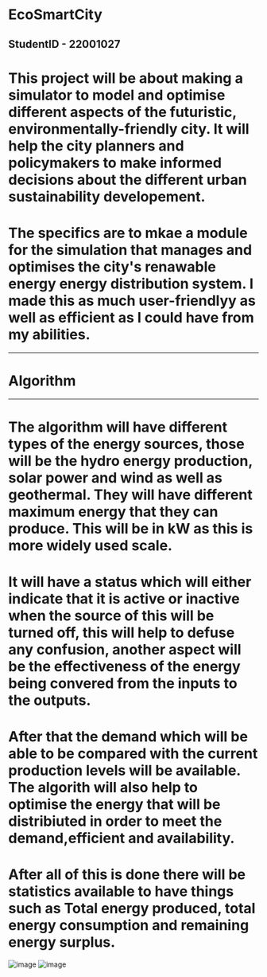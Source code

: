 # EcoSmartCity
StudentID - 22001027
-------------------
# This project will be about making a simulator to model and optimise different aspects of the futuristic, environmentally-friendly city. It will help the city planners and policymakers to make informed decisions about the different urban sustainability developement.
# The specifics are to mkae a module for the simulation that manages and optimises the city's renawable energy energy distribution system. I made this as much user-friendlyy as well as efficient as I could have from my abilities.

----------
# Algorithm
----------
# The algorithm will have different types of the energy sources, those will be the hydro energy production, solar power and wind as well as geothermal. They will have different maximum energy that they can produce. This will be in kW as this is more widely used scale.
# It will have a status which will either indicate that it is active or inactive when the source of this will be turned off,  this will help to defuse any confusion, another aspect will be the effectiveness of the energy being convered from the inputs to the outputs.
# After that the demand which will be able to be compared with the current production levels will be available. The algorith will also help to optimise the energy that will be distribiuted in order to meet the demand,efficient and availability.
# After all of this is done there will be statistics available to have things such as Total energy produced, total energy consumption and remaining energy surplus.
![image](https://github.com/user-attachments/assets/b7bf4c2b-39ed-41b0-895a-1c671d24fe8f)
![image](https://github.com/user-attachments/assets/6b5bbd99-cd30-47b6-aeb6-62767b72d715)



